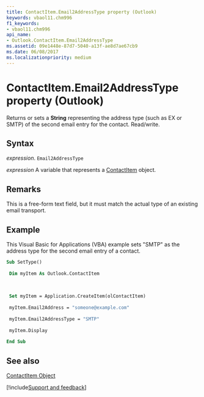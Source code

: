 ```yaml
---
title: ContactItem.Email2AddressType property (Outlook)
keywords: vbaol11.chm996
f1_keywords:
- vbaol11.chm996
api_name:
- Outlook.ContactItem.Email2AddressType
ms.assetid: 09e1448e-87d7-5040-a13f-ae8d7ae67cb9
ms.date: 06/08/2017
ms.localizationpriority: medium
---
```



# ContactItem.Email2AddressType property (Outlook)

Returns or sets a **String** representing the address type (such as EX or SMTP) of the second email entry for the contact. Read/write.


## Syntax

_expression_. `Email2AddressType`

_expression_ A variable that represents a [ContactItem](Outlook.ContactItem.md) object.


## Remarks

This is a free-form text field, but it must match the actual type of an existing email transport.


## Example

This Visual Basic for Applications (VBA) example sets "SMTP" as the address type for the second email entry of a contact.


```vb
Sub SetType() 
 
 Dim myItem As Outlook.ContactItem 
 
 
 
 Set myItem = Application.CreateItem(olContactItem) 
 
 myItem.Email2Address = "someone@example.com" 
 
 myItem.Email2AddressType = "SMTP" 
 
 myItem.Display 
 
End Sub
```


## See also


[ContactItem Object](Outlook.ContactItem.md)

[!include[Support and feedback](~/includes/feedback-boilerplate.md)]